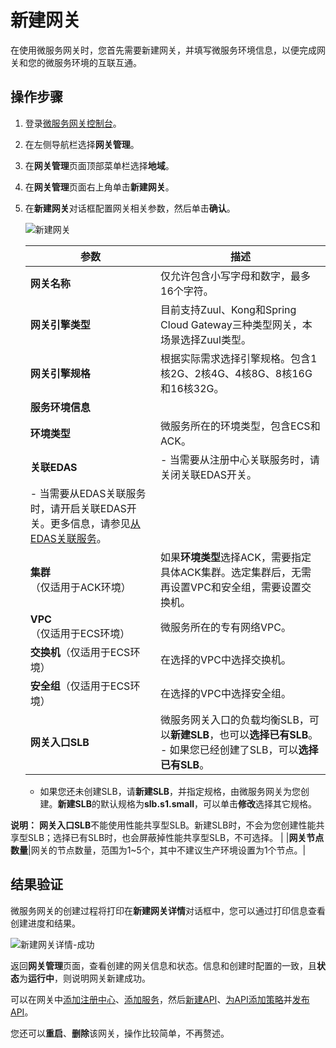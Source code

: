 # 新建网关

在使用微服务网关时，您首先需要新建网关，并填写微服务环境信息，以便完成网关和您的微服务环境的互联互通。

## 操作步骤

1.  登录[微服务网关控制台](https://microgw.console.aliyun.com)。

2.  在左侧导航栏选择**网关管理**。

3.  在**网关管理**页面顶部菜单栏选择**地域**。

4.  在**网关管理**页面右上角单击**新建网关**。

5.  在**新建网关**对话框配置网关相关参数，然后单击**确认**。

    ![新建网关](https://static-aliyun-doc.oss-accelerate.aliyuncs.com/assets/img/zh-CN/5213857061/p190671.png)

    |参数|描述|
    |--|--|
    |**网关名称**|仅允许包含小写字母和数字，最多16个字符。|
    |**网关引擎类型**|目前支持Zuul、Kong和Spring Cloud Gateway三种类型网关，本场景选择Zuul类型。|
    |**网关引擎规格**|根据实际需求选择引擎规格。包含1核2G、2核4G、4核8G、8核16G和16核32G。|
    |**服务环境信息**|
    |**环境类型**|微服务所在的环境类型，包含ECS和ACK。|
    |**关联EDAS**|    -   当需要从注册中心关联服务时，请关闭关联EDAS开关。
    -   当需要从EDAS关联服务时，请开启关联EDAS开关。更多信息，请参见[从EDAS关联服务]()。 |
    |**集群**（仅适用于ACK环境）|如果**环境类型**选择ACK，需要指定具体ACK集群。选定集群后，无需再设置VPC和安全组，需要设置交换机。|
    |**VPC**（仅适用于ECS环境）|微服务所在的专有网络VPC。|
    |**交换机**（仅适用于ECS环境）|在选择的VPC中选择交换机。|
    |**安全组**（仅适用于ECS环境）|在选择的VPC中选择安全组。|
    |**网关入口SLB**|微服务网关入口的负载均衡SLB，可以**新建SLB**，也可以**选择已有SLB**。     -   如果您已经创建了SLB，可以**选择已有SLB**。
    -   如果您还未创建SLB，请**新建SLB**，并指定规格，由微服务网关为您创建。**新建SLB**的默认规格为**slb.s1.small**，可以单击**修改**选择其它规格。

**说明：** **网关入口SLB**不能使用性能共享型SLB。新建SLB时，不会为您创建性能共享型SLB；选择已有SLB时，也会屏蔽掉性能共享型SLB，不可选择。 |
    |**网关节点数量**|网关的节点数量，范围为1~5个，其中不建议生产环境设置为1个节点。|


## 结果验证

微服务网关的创建过程将打印在**新建网关详情**对话框中，您可以通过打印信息查看创建进度和结果。

![新建网关详情-成功](https://static-aliyun-doc.oss-accelerate.aliyuncs.com/assets/img/zh-CN/6707190061/p84190.png)

返回**网关管理**页面，查看创建的网关信息和状态。信息和创建时配置的一致，且**状态**为**运行中**，则说明网关新建成功。

可以在网关中[添加注册中心]()、[添加服务]()，然后[新建API]()、[为API添加策略]()并[发布API]()。

您还可以**重启**、**删除**该网关，操作比较简单，不再赘述。

